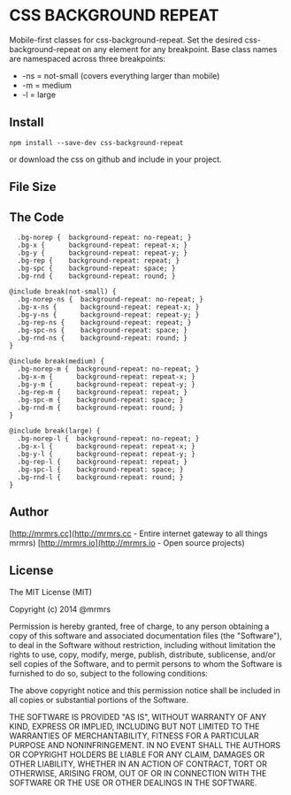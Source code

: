 # CSS BACKGROUND REPEAT

  Mobile-first classes for css-background-repeat.
  Set the desired css-background-repeat on any element for any breakpoint.
  Base class names are namespaced across three breakpoints:

*  -ns = not-small (covers everything larger than mobile)
*  -m  = medium
*  -l  = large

## Install
```
npm install --save-dev css-background-repeat
```
or download the css on github and include in your project.

## File Size


## The Code
```
  .bg-norep {  background-repeat: no-repeat; }
  .bg-x {      background-repeat: repeat-x; }
  .bg-y {      background-repeat: repeat-y; }
  .bg-rep {    background-repeat: repeat; }
  .bg-spc {    background-repeat: space; }
  .bg-rnd {    background-repeat: round; }

@include break(not-small) {
  .bg-norep-ns {  background-repeat: no-repeat; }
  .bg-x-ns {      background-repeat: repeat-x; }
  .bg-y-ns {      background-repeat: repeat-y; }
  .bg-rep-ns {    background-repeat: repeat; }
  .bg-spc-ns {    background-repeat: space; }
  .bg-rnd-ns {    background-repeat: round; }
}

@include break(medium) {
  .bg-norep-m {  background-repeat: no-repeat; }
  .bg-x-m {      background-repeat: repeat-x; }
  .bg-y-m {      background-repeat: repeat-y; }
  .bg-rep-m {    background-repeat: repeat; }
  .bg-spc-m {    background-repeat: space; }
  .bg-rnd-m {    background-repeat: round; }
}

@include break(large) {
  .bg-norep-l {  background-repeat: no-repeat; }
  .bg-x-l {      background-repeat: repeat-x; }
  .bg-y-l {      background-repeat: repeat-y; }
  .bg-rep-l {    background-repeat: repeat; }
  .bg-spc-l {    background-repeat: space; }
  .bg-rnd-l {    background-repeat: round; }
}

```

## Author

[http://mrmrs.cc](http://mrmrs.cc - Entire internet gateway to all things mrmrs)
[http://mrmrs.io](http://mrmrs.io - Open source projects)

## License

The MIT License (MIT)

Copyright (c) 2014 @mrmrs

Permission is hereby granted, free of charge, to any person obtaining a copy
of this software and associated documentation files (the "Software"), to deal
in the Software without restriction, including without limitation the rights
to use, copy, modify, merge, publish, distribute, sublicense, and/or sell
copies of the Software, and to permit persons to whom the Software is
furnished to do so, subject to the following conditions:

The above copyright notice and this permission notice shall be included in
all copies or substantial portions of the Software.

THE SOFTWARE IS PROVIDED "AS IS", WITHOUT WARRANTY OF ANY KIND, EXPRESS OR
IMPLIED, INCLUDING BUT NOT LIMITED TO THE WARRANTIES OF MERCHANTABILITY,
FITNESS FOR A PARTICULAR PURPOSE AND NONINFRINGEMENT. IN NO EVENT SHALL THE
AUTHORS OR COPYRIGHT HOLDERS BE LIABLE FOR ANY CLAIM, DAMAGES OR OTHER
LIABILITY, WHETHER IN AN ACTION OF CONTRACT, TORT OR OTHERWISE, ARISING FROM,
OUT OF OR IN CONNECTION WITH THE SOFTWARE OR THE USE OR OTHER DEALINGS IN
THE SOFTWARE.

